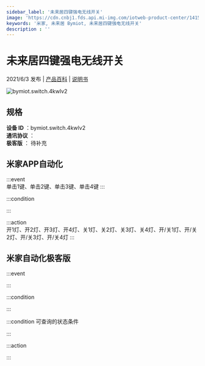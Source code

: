 ```yaml
---
sidebar_label: '未来居四键强电无线开关'
image: 'https://cdn.cnbj1.fds.api.mi-img.com/iotweb-product-center/141571af64b8514f6462eb14bea97787_两开4键面板_168.png?GalaxyAccessKeyId=AKVGLQWBOVIRQ3XLEW&Expires=9223372036854775807&Signature=Rpia3aem708BO1agwNuBK6+0PQE='
keywords: '米家, 未来居 Bymiot, 未来居四键强电无线开关'
description : ''
---
```

# 未来居四键强电无线开关

2021/6/3 发布 | [产品百科](https://home.mi.com/webapp/content/baike/product/index.html?model=bymiot.switch.4kwlv2/) | [说明书](https://home.mi.com/views/introduction.html?model=bymiot.switch.4kwlv2&region=cn)

![bymiot.switch.4kwlv2](https://cdn.cnbj1.fds.api.mi-img.com/iotweb-product-center/141571af64b8514f6462eb14bea97787_两开4键面板_168.png?GalaxyAccessKeyId=AKVGLQWBOVIRQ3XLEW&Expires=9223372036854775807&Signature=Rpia3aem708BO1agwNuBK6+0PQE=)

## 规格  
> 
**设备 ID** ：bymiot.switch.4kwlv2  
**通讯协议** ：  
**极客版**  ： 待补充 


## 米家APP自动化  

:::event  
单击1键、单击2键、单击3键、单击4键
:::

:::condition  

:::

:::action   
开1灯、开2灯、开3灯、开4灯、关1灯、关2灯、关3灯、关4灯、开/关1灯、开/关2灯、开/关3灯、开/关4灯
:::

## 米家自动化极客版  

:::event  

:::

:::condition  

:::

:::condition 可查询的状态条件  

:::

:::action  

:::

        
